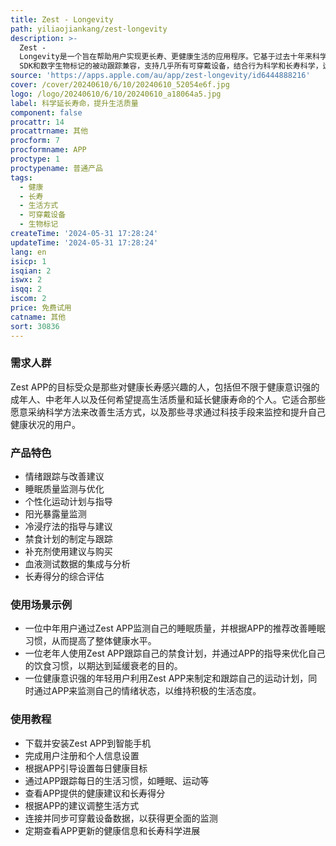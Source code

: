 ```yaml
---
title: Zest - Longevity
path: yiliaojiankang/zest-longevity
description: >-
  Zest -
  Longevity是一个旨在帮助用户实现更长寿、更健康生活的应用程序。它基于过去十年来科学研究对衰老生物学根源的探索，提供了一种工具，让用户能够从核心层面上应对衰老，甚至预防和逆转生物衰老过程。该应用程序由医生、长寿科学家和研究人员团队共同开发，并持续更新评估推荐方案。Zest通过跟踪8个关键的长寿支柱：情绪、睡眠、运动、阳光暴露、冷浸、禁食、补充剂和血液测试，帮助用户形成每日推荐目标，综合这些目标形成用户的长寿得分。此外，Zest与Vital
  SDK和数字生物标记的被动跟踪兼容，支持几乎所有可穿戴设备，结合行为科学和长寿科学，运用心理学和神经科学帮助用户维持延长生命的习惯。
source: 'https://apps.apple.com/au/app/zest-longevity/id6444888216'
cover: /cover/20240610/6/10/20240610_52054e6f.jpg
logo: /logo/20240610/6/10/20240610_a18064a5.jpg
label: 科学延长寿命，提升生活质量
component: false
procattr: 14
procattrname: 其他
procform: 7
procformname: APP
proctype: 1
proctypename: 普通产品
tags:
  - 健康
  - 长寿
  - 生活方式
  - 可穿戴设备
  - 生物标记
createTime: '2024-05-31 17:28:24'
updateTime: '2024-05-31 17:28:24'
lang: en
isicp: 1
isqian: 2
iswx: 2
isqq: 2
iscom: 2
price: 免费试用
catname: 其他
sort: 30836
---
```




### 需求人群
Zest APP的目标受众是那些对健康长寿感兴趣的人，包括但不限于健康意识强的成年人、中老年人以及任何希望提高生活质量和延长健康寿命的个人。它适合那些愿意采纳科学方法来改善生活方式，以及那些寻求通过科技手段来监控和提升自己健康状况的用户。

### 产品特色
* 情绪跟踪与改善建议
* 睡眠质量监测与优化
* 个性化运动计划与指导
* 阳光暴露量监测
* 冷浸疗法的指导与建议
* 禁食计划的制定与跟踪
* 补充剂使用建议与购买
* 血液测试数据的集成与分析
* 长寿得分的综合评估

### 使用场景示例
* 一位中年用户通过Zest APP监测自己的睡眠质量，并根据APP的推荐改善睡眠习惯，从而提高了整体健康水平。
* 一位老年人使用Zest APP跟踪自己的禁食计划，并通过APP的指导来优化自己的饮食习惯，以期达到延缓衰老的目的。
* 一位健康意识强的年轻用户利用Zest APP来制定和跟踪自己的运动计划，同时通过APP来监测自己的情绪状态，以维持积极的生活态度。

### 使用教程
* 下载并安装Zest APP到智能手机
* 完成用户注册和个人信息设置
* 根据APP引导设置每日健康目标
* 通过APP跟踪每日的生活习惯，如睡眠、运动等
* 查看APP提供的健康建议和长寿得分
* 根据APP的建议调整生活方式
* 连接并同步可穿戴设备数据，以获得更全面的监测
* 定期查看APP更新的健康信息和长寿科学进展

  

